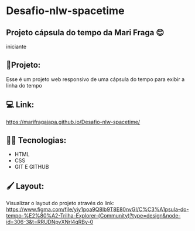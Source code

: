 # Desafio-nlw-spacetime
## Projeto cápsula do tempo da Mari Fraga 😊
<p> iniciante </p>

## 📄Projeto:
Esse é um projeto web responsivo de uma cápsula do tempo para exibir a linha do tempo 

## 💻 Link: 
https://marifragajapa.github.io/Desafio-nlw-spacetime/

## 👨‍💻 Tecnologias:
- HTML
- CSS
- GIT E GITHUB

## 🖌️ Layout:
Visualizar o layout do projeto através do link:
https://www.figma.com/file/yiy1poa9Q8lb9T8E80nvGI/C%C3%A1psula-do-tempo-%E2%80%A2-Trilha-Explorer-(Community)?type=design&node-id=306-3&t=RRUDNpvXNrl4qRBy-0
